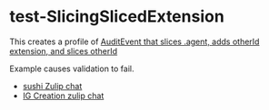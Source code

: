 # test-SlicingSlicedExtension

This creates a profile of [AuditEvent that slices .agent, adds otherId extension, and slices otherId](StructureDefinition-SecondProfile.html) 

Example causes validation to fail. 

- [sushi Zulip chat](https://chat.fhir.org/#narrow/stream/215610-shorthand/topic/slicing.20an.20extension.20on.20a.20slice)
- [IG Creation zulip chat](https://chat.fhir.org/#narrow/stream/179252-IG-creation/topic/slicing.20sliced.20extension)

